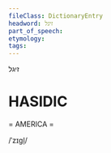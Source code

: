 ```yaml
---
fileClass: DictionaryEntry
headword: זיגל
part_of_speech: 
etymology: 
tags: 
---
```

זיגל

HASIDIC
=======
= AMERICA = 

/ˈzɪgl̩/